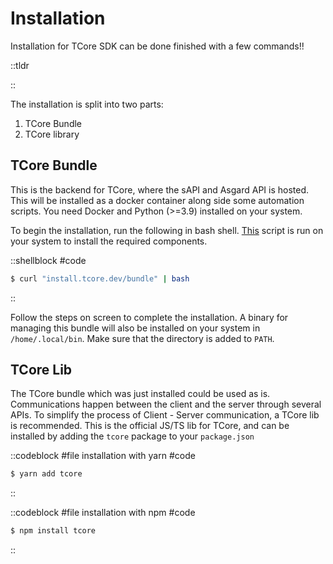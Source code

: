 # Installation

Installation for TCore SDK can be done finished with a few commands!!

::tldr

::

The installation is split into two parts:
1. TCore Bundle
2. TCore library

## TCore Bundle

This is the backend for TCore, where the sAPI and Asgard API is hosted. This will be installed as a docker container along side some automation scripts. You need Docker and Python (>=3.9) installed on your system.

To begin the installation, run the following in bash shell. [This](https://tcore.dev) script is run on your system to install the required components.

::shellblock
#code
```bash
$ curl "install.tcore.dev/bundle" | bash
```
::

Follow the steps on screen to complete the installation. A binary for managing this bundle will also be installed on your system in `/home/.local/bin`. Make sure that the directory is added to `PATH`.


## TCore Lib

The TCore bundle which was just installed could be used as is. Communications happen between the client and the server through several APIs. To simplify the process of Client - Server communication, a TCore lib is recommended. This is the official JS/TS lib for TCore, and can be installed by adding the `tcore` package to your `package.json`

::codeblock
#file
installation with yarn
#code
```bash
$ yarn add tcore
```
::

::codeblock
#file
installation with npm
#code
```bash
$ npm install tcore
```
::